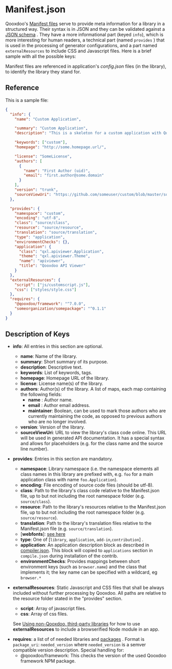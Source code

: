 # Manifest.json

Qooxdoo's [Manifest files](http://en.wikipedia.org/wiki/Manifest_file) serve to
provide meta information for a library in a structured way. Their syntax is in
JSON and they can be validated against a
[JSON schema](https://github.com/qooxdoo/qooxdoo-compiler/tree/master/source/resource/qx/tool/schema)
. They have a more informational part (keyed `info`), which is more interesting
for human readers, a technical part (named `provides` ) that is used in the
processing of generator configurations, and a part named `externalResources` to
include CSS and Javascript files. Here is a brief sample with all the possible
keys:

Manifest files are referenced in application's _config.json_ files (in the
library), to identify the library they stand for.

## Reference

This is a sample file:

```json
{
  "info": {
    "name": "Custom Application",

    "summary": "Custom Application",
    "description": "This is a skeleton for a custom application with Qooxdoo.",

    "keywords": ["custom"],
    "homepage": "http://some.homepage.url/",

    "license": "SomeLicense",
    "authors": [
      {
        "name": "First Author (uid)",
        "email": "first.author@some.domain"
      }
    ],
    "version": "trunk",
    "sourceViewUri": "https://github.com/someuser/custom/blob/master/source/class/%{classFilePath}#L%{lineNumber}"
  },

  "provides": {
    "namespace": "custom",
    "encoding": "utf-8",
    "class": "source/class",
    "resource": "source/resource",
    "translation": "source/translation",
    "type": "application",
    "environmentChecks": {},
    "application": {
      "class": "qxl.apiviewer.Application",
      "theme": "qxl.apiviewer.Theme",
      "name": "apiviewer",
      "title": "Qooxdoo API Viewer"
    }
  },
  "externalResources": {
    "script": ["js/customscript.js"],
    "css": ["styles/style.css"]
  },
  "requires": {
    "@qooxdoo/framework": "^7.0.0",
    "someorganization/somepackage": "^0.1.1"
  }
}
```

## Description of Keys

- **info**: All entries in this section are optional.

  - **name**: Name of the library.
  - **summary**: Short summary of its purpose.
  - **description**: Descriptive text.
  - **keywords**: List of keywords, tags.
  - **homepage**: Homepage URL of the library.
  - **license**: License name(s) of the library.
  - **authors**: Author(s) of the library. A list of maps, each map containing
    the following fields:
    - **name** : Author name.
    - **email** : Author email address.
    - **maintainer**: Boolean, can be used to mark those authors who are currently
      maintaining the code, as opposed to previous authors who are no longer involved.
  - **version**: Version of the library.
  - **sourceViewUri**: URL to view the library's class code online. This URL
    will be used in generated API documentation. It has a special syntax and
    allows for placeholders (e.g. for the class name and the source line
    number).

- **provides**: Entries in this section are mandatory.

  - **namespace**: Library namespace (i.e. the namespace elements all class
    names in this library are prefixed with, e.g. `foo` for a main application
    class with name `foo.Application`).
  - **encoding**: File encoding of source code files (should be utf-8).
  - **class**: Path to the library's class code relative to the Manifest.json
    file, up to but not including the root namespace folder (e.g.
    `source/class`).
  - **resource**: Path to the library's resources relative to the Manifest.json
    file, up to but not including the root namespace folder (e.g.
    `source/resource`).
  - **translation**: Path to the library's translation files relative to the
    Manifest.json file (e.g. `source/translation`).
  - [**webfonts**]&#x3A; [see here](../development/howto/icon_fonts.md)
  - **type**: One of [`library`, `application`, `add-in`,`contribution`] .
  - **application**: An application description block as described in  
    [compiler.json](./compile.md). This block will copied to `applications`
    section in `compile.json` during installation of the contrib.
  - **environmentChecks**: Provides mappings between short environment keys
    (such as `browser.name`) and the class that implements it; the key name
    can be specified with a wildcard, eg `browser.*`

- **externalResources**: Static Javascript and CSS files that shall be always
  included without further processing by Qooxdoo. All paths are relative to the
  resource folder stated in the "provides" section.
  - **script**: Array of javascript files.
  - **css**: Array of css files.
  
  See [Using non-Qooxdoo, third-party libraries](../../howto/using_non_qx_libs.md)
  for how to use **externalResources** to include a browserified Node module in
  an app.

* **requires**: a list of of needed libraries and [packages](../cli/packages.md)
  . Format is `package_uri`: `needed_version` where `needed_version` is a semver
  compatible version description. Special handling for:
  - @qooxdoo/framework: This checks the version of the used Qooxdoo framework
    NPM package.
